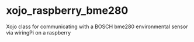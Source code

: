 # xojo_raspberry_bme280
Xojo class for communicating with a BOSCH bme280 environmental sensor via wiringPi on a raspberry

